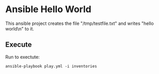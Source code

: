 # Ansible Hello World

This ansible project creates the file "/tmp/testfile.txt" and writes "hello world\n" to it.

## Execute

Run to exectute:
```
ansible-playbook play.yml -i inventories
```
